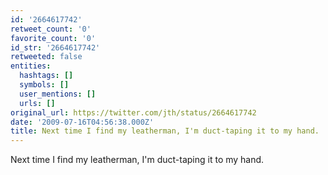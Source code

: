 ```yaml
---
id: '2664617742'
retweet_count: '0'
favorite_count: '0'
id_str: '2664617742'
retweeted: false
entities:
  hashtags: []
  symbols: []
  user_mentions: []
  urls: []
original_url: https://twitter.com/jth/status/2664617742
date: '2009-07-16T04:56:38.000Z'
title: Next time I find my leatherman, I'm duct-taping it to my hand.
---
```


Next time I find my leatherman, I'm duct-taping it to my hand.